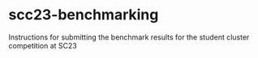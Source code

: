 # scc23-benchmarking
Instructions for submitting the benchmark results for the student cluster competition at SC23
